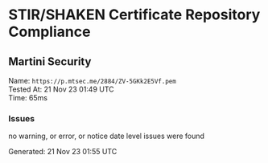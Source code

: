 # STIR/SHAKEN Certificate Repository Compliance

## Martini Security

Name: `https://p.mtsec.me/2884/ZV-5GKk2E5Vf.pem`\
Tested At: 21 Nov 23 01:49 UTC\
Time: 65ms

### Issues

no warning, or error, or notice date level issues were found

Generated: 21 Nov 23 01:55 UTC